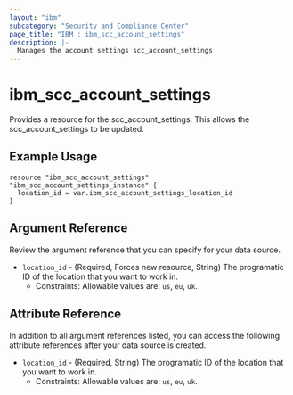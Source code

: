 ```yaml
---
layout: "ibm"
subcategory: "Security and Compliance Center"
page_title: "IBM : ibm_scc_account_settings"
description: |-
  Manages the account settings scc_account_settings
---
```


# ibm_scc_account_settings

Provides a resource for the scc_account_settings. This allows the scc_account_settings to be updated.

## Example Usage

```hcl
resource "ibm_scc_account_settings" "ibm_scc_account_settings_instance" {
  location_id = var.ibm_scc_account_settings_location_id
}
```

## Argument Reference

Review the argument reference that you can specify for your data source.

* `location_id` - (Required, Forces new resource, String) The programatic ID of the location that you want to work in.
  * Constraints: Allowable values are: `us`, `eu`, `uk`.

## Attribute Reference

In addition to all argument references listed, you can access the following attribute references after your data source is created.

* `location_id` - (Required, String) The programatic ID of the location that you want to work in.
  * Constraints: Allowable values are: `us`, `eu`, `uk`.
